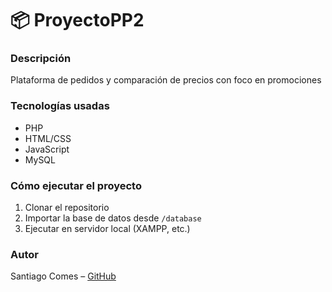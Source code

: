 # 📦 ProyectoPP2

### Descripción
Plataforma de pedidos y comparación de precios con foco en promociones

### Tecnologías usadas
- PHP
- HTML/CSS
- JavaScript
- MySQL

### Cómo ejecutar el proyecto
1. Clonar el repositorio
2. Importar la base de datos desde `/database`
3. Ejecutar en servidor local (XAMPP, etc.)

### Autor
Santiago Comes – [GitHub](https://github.com/Scomes02)
